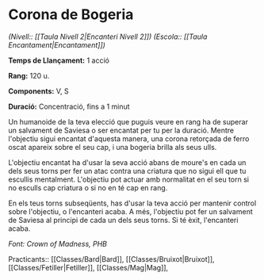 # Corona de Bogeria

*(Nivell:: [[Taula Nivell 2|Encanteri Nivell 2]]) (Escola:: [[Taula Encantament|Encantament]])*

**Temps de Llançament:** 1 acció

**Rang:** 120 u.

**Components:** V, S

**Duració:** Concentració, fins a 1 minut

Un humanoide de la teva elecció que puguis veure en rang ha de superar un salvament de Saviesa o ser encantat per tu per la duració. Mentre l'objectiu sigui encantat d'aquesta manera, una corona retorçada de ferro oscat apareix sobre el seu cap, i una bogeria brilla als seus ulls.

L'objectiu encantat ha d'usar la seva acció abans de moure's en cada un dels seus torns per fer un atac contra una criatura que no sigui ell que tu escullis mentalment. L'objectiu pot actuar amb normalitat en el seu torn si no esculls cap criatura o si no en té cap en rang.

En els teus torns subseqüents, has d'usar la teva acció per mantenir control sobre l'objectiu, o l'encanteri acaba. A més, l'objectiu pot fer un salvament de Saviesa al principi de cada un dels seus torns. Si té èxit, l'encanteri acaba.


*Font: Crown of Madness, PHB*



Practicants:: [[Classes/Bard|Bard]], [[Classes/Bruixot|Bruixot]], [[Classes/Fetiller|Fetiller]], [[Classes/Mag|Mag]],